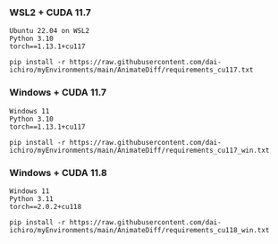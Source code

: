 
### WSL2 + CUDA 11.7
~~~
Ubuntu 22.04 on WSL2
Python 3.10
torch==1.13.1+cu117
~~~

~~~
pip install -r https://raw.githubusercontent.com/dai-ichiro/myEnvironments/main/AnimateDiff/requirements_cu117.txt
~~~

### Windows + CUDA 11.7
~~~
Windows 11
Python 3.10
torch==1.13.1+cu117
~~~

~~~
pip install -r https://raw.githubusercontent.com/dai-ichiro/myEnvironments/main/AnimateDiff/requirements_cu117_win.txt
~~~

### Windows + CUDA 11.8
~~~
Windows 11
Python 3.11
torch==2.0.2+cu118
~~~

~~~
pip install -r https://raw.githubusercontent.com/dai-ichiro/myEnvironments/main/AnimateDiff/requirements_cu118_win.txt
~~~

